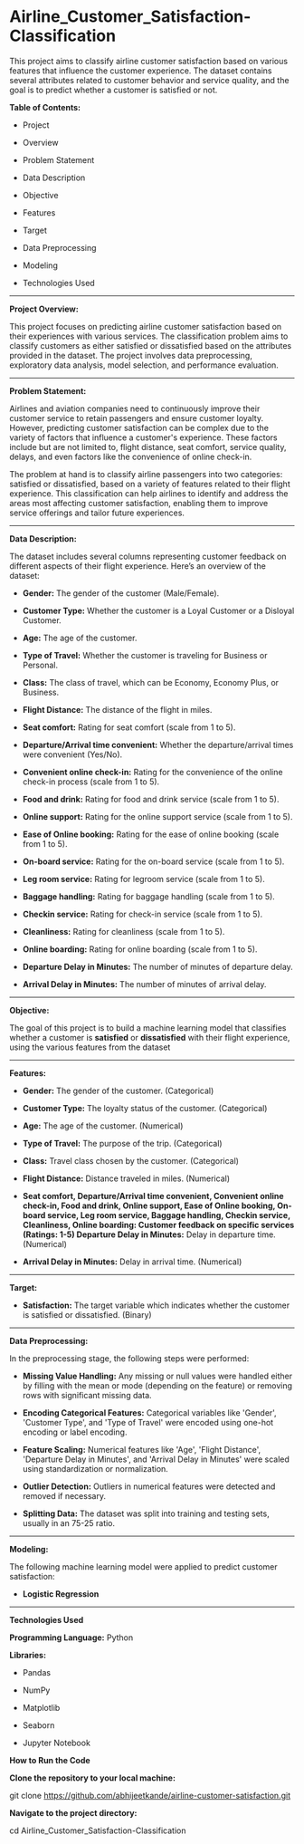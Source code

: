 # Airline_Customer_Satisfaction-Classification
This project aims to classify airline customer satisfaction based on various features that influence the customer experience. The dataset contains several attributes related to customer behavior and service quality, and the goal is to predict whether a customer is satisfied or not.


**Table of Contents:**


 - Project


 - Overview


 - Problem Statement


 - Data Description


 - Objective


 - Features


 - Target


 - Data Preprocessing


 - Modeling

   
 - Technologies Used

---

**Project Overview:**


This project focuses on predicting airline customer satisfaction based on their experiences with various services. The classification problem aims to classify customers as either satisfied or dissatisfied based on the attributes provided in the dataset. The project involves data preprocessing, exploratory data analysis, model selection, and performance evaluation.

----

**Problem Statement:**


Airlines and aviation companies need to continuously improve their customer service to retain passengers and ensure customer loyalty. However, predicting customer satisfaction can be complex due to the variety of factors that influence a customer's experience. These factors include but are not limited to, flight distance, seat comfort, service quality, delays, and even factors like the convenience of online check-in.

The problem at hand is to classify airline passengers into two categories: satisfied or dissatisfied, based on a variety of features related to their flight experience. This classification can help airlines to identify and address the areas most affecting customer satisfaction, enabling them to improve service offerings and tailor future experiences.

---


**Data Description:**


The dataset includes several columns representing customer feedback on different aspects of their flight experience. Here’s an overview of the dataset:


- **Gender:** The gender of the customer (Male/Female).


- **Customer Type:** Whether the customer is a Loyal Customer or a Disloyal Customer.


- **Age:** The age of the customer.


- **Type of Travel:** Whether the customer is traveling for Business or Personal.


- **Class:** The class of travel, which can be Economy, Economy Plus, or Business.


- **Flight Distance:** The distance of the flight in miles.


- **Seat comfort:** Rating for seat comfort (scale from 1 to 5).


- **Departure/Arrival time convenient:** Whether the departure/arrival times were convenient (Yes/No).


- **Convenient online check-in:** Rating for the convenience of the online check-in process (scale from 1 to 5).


- **Food and drink:** Rating for food and drink service (scale from 1 to 5).


- **Online support:** Rating for the online support service (scale from 1 to 5).


- **Ease of Online booking:** Rating for the ease of online booking (scale from 1 to 5).


- **On-board service:** Rating for the on-board service (scale from 1 to 5).


- **Leg room service:** Rating for legroom service (scale from 1 to 5).


- **Baggage handling:** Rating for baggage handling (scale from 1 to 5).


- **Checkin service:** Rating for check-in service (scale from 1 to 5).


- **Cleanliness:** Rating for cleanliness (scale from 1 to 5).


- **Online boarding:** Rating for online boarding (scale from 1 to 5).


- **Departure Delay in Minutes:** The number of minutes of departure delay.


- **Arrival Delay in Minutes:** The number of minutes of arrival delay.

---


**Objective:**


The goal of this project is to build a machine learning model that classifies whether a customer is **satisfied** or **dissatisfied** with their flight experience, using the various features from the dataset

---

**Features:**


- **Gender:** The gender of the customer. (Categorical)


- **Customer Type:** The loyalty status of the customer. (Categorical)


- **Age:** The age of the customer. (Numerical)


- **Type of Travel:** The purpose of the trip. (Categorical)


- **Class:** Travel class chosen by the customer. (Categorical)


- **Flight Distance:** Distance traveled in miles. (Numerical)


- **Seat comfort, Departure/Arrival time convenient, Convenient online check-in, Food and drink, Online support, Ease of Online booking, On-board service, Leg room service, Baggage 
handling, Checkin service, Cleanliness, Online boarding: Customer feedback on specific services (Ratings: 1-5)
Departure Delay in Minutes:** Delay in departure time. (Numerical)


- **Arrival Delay in Minutes:** Delay in arrival time. (Numerical)

---

**Target:**


- **Satisfaction:** The target variable which indicates whether the customer is satisfied or dissatisfied. (Binary)

---

**Data Preprocessing:**


In the preprocessing stage, the following steps were performed:


- **Missing Value Handling:** Any missing or null values were handled either by filling with the mean or mode (depending on the feature) or removing rows with significant missing data.


- **Encoding Categorical Features:** Categorical variables like 'Gender', 'Customer Type', and 'Type of Travel' were encoded using one-hot encoding or label encoding.


- **Feature Scaling:** Numerical features like 'Age', 'Flight Distance', 'Departure Delay in Minutes', and 'Arrival Delay in Minutes' were scaled using standardization or normalization.


- **Outlier Detection:** Outliers in numerical features were detected and removed if necessary.


- **Splitting Data:** The dataset was split into training and testing sets, usually in an 75-25 ratio.


---


**Modeling:**

The following machine learning model were applied to predict customer satisfaction:

- **Logistic Regression**

---

**Technologies Used**


**Programming Language:** Python


**Libraries:**

- Pandas


- NumPy


- Matplotlib


- Seaborn


- Jupyter Notebook


**How to Run the Code**


**Clone the repository to your local machine:**


git clone https://github.com/abhijeetkande/airline-customer-satisfaction.git


**Navigate to the project directory:**


cd Airline_Customer_Satisfaction-Classification
